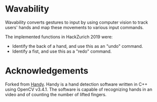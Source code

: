 # Wavability

Wavability converts gestures to input by using computer vision to track users' hands and map these movements to various input commands.

The implemented functions in HackZurich 2019 were: 
- Identify the back of a hand, and use this as an "undo" command. 
- Identify a fist, and use this as a "redo" command. 


# Acknowledgements

Forked from [Handy](https://github.com/PierfrancescoSoffritti/handy). Handy is a hand detection software written in C++ using OpenCV v3.4.1. The software is capable of recognizing hands in an video and of counting the number of lifted fingers.


